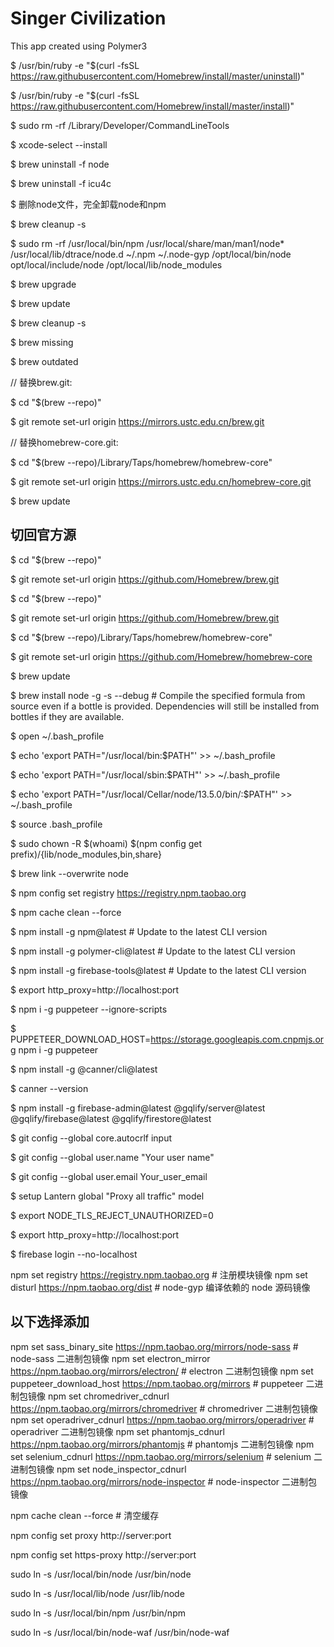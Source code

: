 # Singer Civilization

This app created using Polymer3

$ /usr/bin/ruby -e "$(curl -fsSL https://raw.githubusercontent.com/Homebrew/install/master/uninstall)"

$ /usr/bin/ruby -e "$(curl -fsSL https://raw.githubusercontent.com/Homebrew/install/master/install)"

$ sudo rm -rf /Library/Developer/CommandLineTools

$ xcode-select --install

$ brew uninstall -f node

$ brew uninstall -f icu4c

$ 删除node文件，完全卸载node和npm

$ brew cleanup -s

$ sudo rm -rf /usr/local/bin/npm /usr/local/share/man/man1/node* /usr/local/lib/dtrace/node.d ~/.npm ~/.node-gyp /opt/local/bin/node opt/local/include/node /opt/local/lib/node_modules

$ brew upgrade

$ brew update

$ brew cleanup -s

$ brew missing

$ brew outdated

// 替换brew.git:

$ cd "$(brew --repo)"

$ git remote set-url origin https://mirrors.ustc.edu.cn/brew.git

// 替换homebrew-core.git:

$ cd "$(brew --repo)/Library/Taps/homebrew/homebrew-core"

$ git remote set-url origin https://mirrors.ustc.edu.cn/homebrew-core.git

$ brew update

## 切回官方源

$ cd "$(brew --repo)"

$ git remote set-url origin https://github.com/Homebrew/brew.git

$ cd "$(brew --repo)"

$ git remote set-url origin https://github.com/Homebrew/brew.git

$ cd "$(brew --repo)/Library/Taps/homebrew/homebrew-core"

$ git remote set-url origin https://github.com/Homebrew/homebrew-core

$ brew update

$ brew install node -g -s --debug  # Compile the specified formula from source even if a bottle is provided. Dependencies will still be installed from bottles if they are available.

$ open ~/.bash_profile

$ echo 'export PATH="/usr/local/bin:$PATH"' >> ~/.bash_profile

$ echo 'export PATH="/usr/local/sbin:$PATH"' >> ~/.bash_profile

$ echo 'export PATH="/usr/local/Cellar/node/13.5.0/bin/:$PATH"' >> ~/.bash_profile

$ source .bash_profile

$ sudo chown -R $(whoami) $(npm config get prefix)/{lib/node_modules,bin,share}

$ brew link --overwrite node

$ npm config set registry https://registry.npm.taobao.org

$ npm cache clean --force

$ npm install -g npm@latest     # Update to the latest CLI version

$ npm install -g polymer-cli@latest # Update to the latest CLI version

$ npm install -g firebase-tools@latest # Update to the latest CLI version   

$ export http_proxy=http://localhost:port

$ npm i -g puppeteer --ignore-scripts

$ PUPPETEER_DOWNLOAD_HOST=https://storage.googleapis.com.cnpmjs.org npm i -g puppeteer

$ npm install -g @canner/cli@latest

$ canner --version

$ npm install -g firebase-admin@latest @gqlify/server@latest @gqlify/firebase@latest @gqlify/firestore@latest

$ git config --global core.autocrlf input

$ git config --global user.name "Your user name"

$ git config --global user.email Your_user_email

$ setup Lantern global "Proxy all traffic" model

$ export NODE_TLS_REJECT_UNAUTHORIZED=0

$ export http_proxy=http://localhost:port

$ firebase login --no-localhost

npm set registry https://registry.npm.taobao.org # 注册模块镜像
npm set disturl https://npm.taobao.org/dist # node-gyp 编译依赖的 node 源码镜像

## 以下选择添加
npm set sass_binary_site https://npm.taobao.org/mirrors/node-sass # node-sass 二进制包镜像
npm set electron_mirror https://npm.taobao.org/mirrors/electron/ # electron 二进制包镜像
npm set puppeteer_download_host https://npm.taobao.org/mirrors # puppeteer 二进制包镜像
npm set chromedriver_cdnurl https://npm.taobao.org/mirrors/chromedriver # chromedriver 二进制包镜像
npm set operadriver_cdnurl https://npm.taobao.org/mirrors/operadriver # operadriver 二进制包镜像
npm set phantomjs_cdnurl https://npm.taobao.org/mirrors/phantomjs # phantomjs 二进制包镜像
npm set selenium_cdnurl https://npm.taobao.org/mirrors/selenium # selenium 二进制包镜像
npm set node_inspector_cdnurl https://npm.taobao.org/mirrors/node-inspector # node-inspector 二进制包镜像

npm cache clean --force # 清空缓存

npm config set proxy http://server:port

npm config set https-proxy http://server:port

sudo ln -s /usr/local/bin/node /usr/bin/node

sudo ln -s /usr/local/lib/node /usr/lib/node

sudo ln -s /usr/local/bin/npm /usr/bin/npm

sudo ln -s /usr/local/bin/node-waf /usr/bin/node-waf
